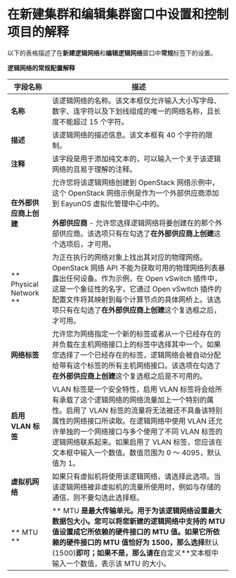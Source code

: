 # 在新建集群和编辑集群窗口中设置和控制项目的解释

以下的表格描述了在**新建逻辑网络**和**编辑逻辑网络**窗口中**常规**标签下的设置。

**逻辑网络的常规配置解释**

|字段名称|描述|
|--------|----|
|**名称**|该逻辑网络的名称。该文本框仅允许输入大小写字母、数字、连字符以及下划线组成的唯一的网络名称，且长度不能超过 15 个字符。|
|**描述**|该逻辑网络的描述信息。该文本框有 40 个字符的限制。|
|**注释**|该字段是用于添加纯文本的，可以输入一个关于该逻辑网络的且易于理解的注释。|
|**在外部供应商上创建**| 允许您将该逻辑网络创建到 OpenStack 网络示例中，这个 OpenStack 网络示例是作为一个外部供应商添加到 EayunOS 虚拟化管理中心中的。<br/><br/>**外部供应商** - 允许您选择逻辑网络将要创建在的那个外部供应商。该选项只有在勾选了**在外部供应商上创建**这个选项后，才可用。|
|** Physical Network **| 为正在执行的网络对象上找出其对应的物理网络。OpenStack 网络 API 不能为获取可用的物理网络列表暴露出任何设备。作为示例，在 Open vSwitch 插件中，这是一个象征性的名字，它通过 Open vSwitch 插件的配置文件将其映射到每个计算节点的具体网桥上。该选项只有在勾选了**在外部供应商上创建**这个复选框之后，才可用。 |
|**网络标签**| 允许您为网络指定一个新的标签或者从一个已经存在的并负载在主机网络接口上的标签中选择其中一个。如果您选择了一个已经存在的标签，逻辑网络会被自动分配给带有这个标签的所有主机网络接口。该选项在勾选了**在外部供应商上创建**这个复选框之后是不可用的。 |
|**启用 VLAN 标签**|VLAN 标签是一个安全特性，启用 VLAN 标签将会给所有承载了这个逻辑网络的网络流量加上一个特别的属性。启用了 VLAN 标签的流量将无法被还不具备该特别属性的网络接口所读取。在逻辑网络中使用 VLAN 还允许单独的一个网络接口与多个使用了不同 VLAN 标签的逻辑网络联系起来。如果启用了 VLAN 标签，您应该在文本框中输入一个数值。数值范围为 0 ～ 4095，默认值为 1。|
|**虚拟机网络**|如果只有虚拟机将使用该逻辑网络，请选择此选项。当该逻辑网络被非虚拟机的流量所使用时，例如与存储的通信，则不要勾选此选择框。|
|** MTU **|** MTU **是最大传输单元。用于为该逻辑网络设置最大数据包大小。您可以将您新建的逻辑网络中支持的 MTU 值设置成它所依赖的硬件接口的 MTU 值。如果它所依赖的硬件接口的 MTU 值恰好为 1500，那么选择**默认(1500)**即可；如果不是，那么请在**自定义**文本框中输入一个数值，表示该 MTU 的大小。|

